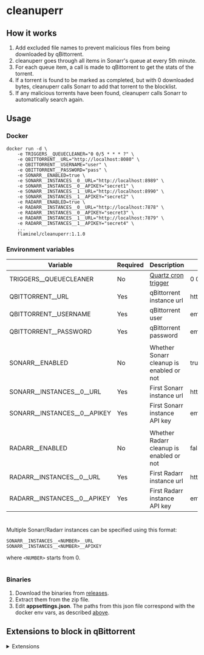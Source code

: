 # cleanuperr

## How it works

1. Add excluded file names to prevent malicious files from being downloaded by qBittorrent.
2. cleanuperr goes through all items in Sonarr's queue at every 5th minute.
3. For each queue item, a call is made to qBittorrent to get the stats of the torrent.
4. If a torrent is found to be marked as completed, but with 0 downloaded bytes, cleanuperr calls Sonarr to add that torrent to the blocklist.
5. If any malicious torrents have been found, cleanuperr calls Sonarr to automatically search again.

## Usage

### Docker
```
docker run -d \
    -e TRIGGERS__QUEUECLEANER="0 0/5 * * * ?" \
    -e QBITTORRENT__URL="http://localhost:8080" \
    -e QBITTORRENT__USERNAME="user" \
    -e QBITTORRENT__PASSWORD="pass" \
    -e SONARR__ENABLED=true \
    -e SONARR__INSTANCES__0__URL="http://localhost:8989" \
    -e SONARR__INSTANCES__0__APIKEY="secret1" \
    -e SONARR__INSTANCES__1__URL="http://localhost:8990" \
    -e SONARR__INSTANCES__1__APIKEY="secret2" \
    -e RADARR__ENABLED=true \
    -e RADARR__INSTANCES__0__URL="http://localhost:7878" \
    -e RADARR__INSTANCES__0__APIKEY="secret3" \
    -e RADARR__INSTANCES__1__URL="http://localhost:7879" \
    -e RADARR__INSTANCES__1__APIKEY="secret4" \
    ...
    flaminel/cleanuperr:1.1.0
```

### Environment variables

| Variable | Required | Description | Default value |
|---|---|---|---|
| TRIGGERS__QUEUECLEANER | No | [Quartz cron trigger](https://www.quartz-scheduler.org/documentation/quartz-2.3.0/tutorials/crontrigger.html) | 0 0/5 * * * ? |
| QBITTORRENT__URL | Yes | qBittorrent instance url | http://localhost:8080 |
| QBITTORRENT__USERNAME | Yes | qBittorrent user | empty |
| QBITTORRENT__PASSWORD | Yes | qBittorrent password | empty |
|||||
| SONARR__ENABLED | No | Whether Sonarr cleanup is enabled or not  | true |
| SONARR__INSTANCES__0__URL | Yes | First Sonarr instance url | http://localhost:8989 |
| SONARR__INSTANCES__0__APIKEY | Yes | First Sonarr instance API key | empty |
|||||
| RADARR__ENABLED | No | Whether Radarr cleanup is enabled or not  | false |
| RADARR__INSTANCES__0__URL | Yes | First Radarr instance url | http://localhost:8989 |
| RADARR__INSTANCES__0__APIKEY | Yes | First Radarr instance API key | empty |

#

Multiple Sonarr/Radarr instances can be specified using this format:

```
SONARR__INSTANCES__<NUMBER>__URL
SONARR__INSTANCES__<NUMBER>__APIKEY
```

where `<NUMBER>` starts from 0.

#

### Binaries
1. Download the binaries from [releases](https://github.com/flmorg/cleanuperr/releases).
2. Extract them from the zip file.
3. Edit **appsettings.json**. The paths from this json file correspond with the docker env vars, as described [above](/README.md#environment-variables).
## Extensions to block in qBittorrent
<details> 
    <summary>Extensions</summary>
    <pre><code>*(sample).*
*.0xe
*.73k
*.73p
*.7z
*.89k
*.89z
*.8ck
*.a7r
*.ac
*.acc
*.ace
*.acr
*.actc
*.action
*.actm
*.ade
*.adp
*.afmacro
*.afmacros
*.ahk
*.ai
*.aif
*.air
*.alz
*.api
*.apk
*.app
*.appimage
*.applescript
*.application
*.appx
*.arc
*.arj
*.arscript
*.asb
*.asp
*.aspx
*.aspx-exe
*.atmx
*.azw2
*.ba_
*.bak
*.bas
*.bash
*.bat
*.bdjo
*.bdmv
*.beam
*.bin
*.bmp
*.bms
*.bns
*.bsa
*.btm
*.bz2
*.c
*.cab
*.caction
*.cci
*.cda
*.cdb
*.cel
*.celx
*.cfs
*.cgi
*.cheat
*.chm
*.ckpt
*.cla
*.class
*.clpi
*.cmd
*.cof
*.coffee
*.com
*.command
*.conf
*.config
*.cpl
*.crt
*.cs
*.csh
*.csharp
*.csproj
*.css
*.csv
*.cue
*.cur
*.cyw
*.daemon
*.dat
*.data-00000-of-00001
*.db
*.deamon
*.deb
*.dek
*.diz
*.dld
*.dll
*.dmc
*.dmg
*.doc
*.docb
*.docm
*.docx
*.dot
*.dotb
*.dotm
*.drv
*.ds
*.dw
*.dword
*.dxl
*.e_e
*.ear
*.ebacmd
*.ebm
*.ebs
*.ebs2
*.ecf
*.eham
*.elf
*.elf-so
*.email
*.emu
*.epk
*.es
*.esh
*.etc
*.ex4
*.ex5
*.ex_
*.exe
*.exe-only
*.exe-service
*.exe-small
*.exe1
*.exopc
*.exz
*.ezs
*.ezt
*.fas
*.fba
*.fky
*.flac
*.flatpak
*.flv
*.fpi
*.frs
*.fxp
*.gadget
*.gat
*.gif
*.gifv
*.gm9
*.gpe
*.gpu
*.gs
*.gz
*.h5
*.ham
*.hex
*.hlp
*.hms
*.hpf
*.hta
*.hta-psh
*.htaccess
*.htm
*.html
*.icd
*.icns
*.ico
*.idx
*.iim
*.img
*.index
*.inf
*.ini
*.ink
*.ins
*.ipa
*.ipf
*.ipk
*.ipsw
*.iqylink
*.iso
*.isp
*.isu
*.ita
*.izh
*.izma ace
*.jar
*.java
*.jpeg
*.jpg
*.js
*.js_be
*.js_le
*.jse
*.jsf
*.json
*.jsp
*.jsx
*.kix
*.ksh
*.kx
*.lck
*.ldb
*.lib
*.link
*.lnk
*.lo
*.lock
*.log
*.loop-vbs
*.ls
*.m3u
*.m4a
*.mac
*.macho
*.mamc
*.manifest
*.mcr
*.md
*.mda
*.mdb
*.mde
*.mdf
*.mdn
*.mdt
*.mel
*.mem
*.meta
*.mgm
*.mhm
*.mht
*.mhtml
*.mid
*.mio
*.mlappinstall
*.mlx
*.mm
*.mobileconfig
*.model
*.moo
*.mp3
*.mpa
*.mpk
*.mpls
*.mrc
*.mrp
*.ms
*.msc
*.msh
*.msh1
*.msh1xml
*.msh2
*.msh2xml
*.mshxml
*.msi
*.msi-nouac
*.msix
*.msl
*.msp
*.mst
*.msu
*.mxe
*.n
*.ncl
*.net
*.nexe
*.nfo
*.nrg
*.num
*.nzb.bz2
*.nzb.gz
*.nzbs
*.ocx
*.odt
*.ore
*.ost
*.osx
*.osx-app
*.otm
*.out
*.ova
*.p
*.paf
*.pak
*.pb
*.pcd
*.pdb
*.pdf
*.pea
*.perl
*.pex
*.phar
*.php
*.php5
*.pif
*.pkg
*.pl
*.plsc
*.plx
*.png
*.pol
*.pot
*.potm
*.powershell
*.ppam
*.ppkg
*.pps
*.ppsm
*.ppt
*.pptm
*.pptx
*.prc
*.prg
*.ps
*.ps1
*.ps1xml
*.ps2
*.ps2xml
*.psc1
*.psc2
*.psd
*.psd1
*.psh
*.psh-cmd
*.psh-net
*.psh-reflection
*.psm1
*.pst
*.pt
*.pvd
*.pwc
*.pxo
*.py
*.pyc
*.pyd
*.pyo
*.python
*.pyz
*.qit
*.qpx
*.ram
*.rar
*.raw
*.rb
*.rbf
*.rbx
*.readme
*.reg
*.resources
*.resx
*.rfs
*.rfu
*.rgs
*.rm
*.rox
*.rpg
*.rpj
*.rpm
*.ruby
*.run
*.rxe
*.s2a
*.sample
*.sapk
*.savedmodel
*.sbs
*.sca
*.scar
*.scb
*.scf
*.scpt
*.scptd
*.scr
*.script
*.sct
*.seed
*.server
*.service
*.sfv
*.sh
*.shb
*.shell
*.shortcut
*.shs
*.shtml
*.sit
*.sitx
*.sk
*.sldm
*.sln
*.smm
*.snap
*.snd
*.spr
*.sql
*.sqx
*.srec
*.srt
*.ssm
*.sts
*.sub
*.svg
*.swf
*.sys
*.tar
*.tar.gz
*.tbl
*.tbz
*.tcp
*.text
*.tf
*.tgz
*.thm
*.thmx
*.thumb
*.tiapp
*.tif
*.tiff
*.tipa
*.tmp
*.tms
*.toast
*.torrent
*.tpk
*.txt
*.u3p
*.udf
*.upk
*.upx
*.url
*.uvm
*.uw8
*.vb
*.vba
*.vba-exe
*.vba-psh
*.vbapplication
*.vbe
*.vbs
*.vbscript
*.vbscript 
*.vcd
*.vdo
*.vexe
*.vhd
*.vhdx
*.vlx
*.vm
*.vmdk
*.vob
*.vocab
*.vpm
*.vxp
*.war
*.wav
*.wbk
*.wcm
*.webm
*.widget
*.wim
*.wiz
*.wma
*.workflow
*.wpk
*.wpl
*.wpm
*.wps
*.ws
*.wsc
*.wsf
*.wsh
*.x86
*.x86_64
*.xaml
*.xap
*.xbap
*.xbe
*.xex
*.xig
*.xla
*.xlam
*.xll
*.xlm
*.xls
*.xlsb
*.xlsm
*.xlsx
*.xlt
*.xltb
*.xltm
*.xlw
*.xml
*.xqt
*.xrt
*.xys
*.xz
*.ygh
*.z
*.zip
*.zipx
*.zl9
*.zoo
*sample.avchd
*sample.avi
*sample.mkv
*sample.mov
*sample.mp4
*sample.webm
*sample.wmv
Trailer.*
VOSTFR
api
</code></pre>
</details>